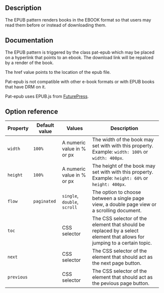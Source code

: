 ## Description

The EPUB pattern renders books in the EBOOK format so that users may read them before or instead of downloading them.

## Documentation

The EPUB pattern is triggered by the class pat-epub which may be placed on a hyperlink that points to an ebook. The download link will be repalced by a render of the book.

The href value points to the location of the epub file.

Pat-epub is not compatible with other e-book formats or with EPUB books that have DRM on it.

Pat-epub uses EPUB.js from [FuturePress](http://futurepress.org).

## Option reference

| Property | Default value | Values   | Description |
| -------- | ------------- | -------- | ----------- |
| `width` | `100%` | A numeric value in % or px | The width of the book may set with with this property. Example: `width: 100%` or `width: 400px`. |
| `height` | `100%` | A numeric value in % or px | The height of the book may set with with this property. Example: `height: 60%` or `height: 400px`. |
| `flow` | `paginated` | `single`, `double`, `scroll` | The option to choose between a single page view, a double page view or a scrolling document. |
| `toc` |  | CSS selector | The CSS selector of the element that should be replaced by a select element that allows for jumping to a certain topic. |
| `next` |  | CSS selector | The CSS selector of the element that should act as the next page button. |
| `previous` |  | CSS selector | The CSS selector of the element that should act as the pevious page button. |

